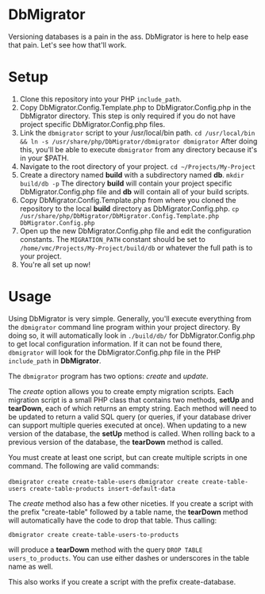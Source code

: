 # DbMigrator
Versioning databases is a pain in the ass. DbMigrator is here to help ease that pain. Let's see how that'll work.

# Setup
1. Clone this repository into your PHP `include_path`.
2. Copy DbMigrator.Config.Template.php to DbMigrator.Config.php in the DbMigrator directory. This step is only required if you do not have project specific DbMigrator.Config.php files.
3. Link the `dbmigrator` script to your /usr/local/bin path.
`cd /usr/local/bin && ln -s /usr/share/php/DbMigrator/dbmigrator dbmigrator`
After doing this, you'll be able to execute `dbmigrator` from any directory because it's in your $PATH.
4. Navigate to the root directory of your project. `cd ~/Projects/My-Project`
5. Create a directory named __build__ with a subdirectory named __db__. `mkdir build/db -p` The directory __build__ will contain your project specific DbMigrator.Config.php file and __db__ will contain all of your build scripts.
6. Copy DbMigrator.Config.Template.php from where you cloned the repository to the local __build__ directory as DbMigrator.Config.php. `cp /usr/share/php/DbMigrator/DbMigrator.Config.Template.php DbMigrator.Config.php`
7. Open up the new DbMigrator.Config.php file and edit the configuration constants. The `MIGRATION_PATH` constant should be set to `/home/vmc/Projects/My-Project/build/db` or whatever the full path is to your project.
8. You're all set up now!

# Usage
Using DbMigrator is very simple. Generally, you'll execute everything from the `dbmigrator` command line program within your project directory. By doing so, it will automatically look in `./build/db/` for DbMigrator.Config.php to get local configuration information. If it can not be found there, `dbmigrator` will look for the DbMigrator.Config.php file in the PHP `include_path` in __DbMigrator__.

The `dbmigrator` program has two options: _create_ and _update_.

The _create_ option allows you to create empty migration scripts. Each migration script is a small PHP class that contains two methods, __setUp__ and __tearDown__, each of which returns an empty string. Each method will need to be updated to return a valid SQL query (or queries, if your database driver can support multiple queries executed at once). When updating to a new version of the database, the __setUp__ method is called. When rolling back to a previous version of the database, the __tearDown__ method is called.

You must create at least one script, but can create multiple scripts in one command. The following are valid commands:

`dbmigrator create create-table-users`
`dbmigrator create create-table-users create-table-products insert-default-data`

The _create_ method also has a few other niceties. If you create a script with the prefix "create-table" followed by a table name, the __tearDown__ method will automatically have the code to drop that table. Thus calling:

`dbmigrator create create-table-users-to-products` 

will produce a __tearDown__ method with the query `DROP TABLE users_to_products`. You can use either dashes or underscores in the table name as well.

This also works if you create a script with the prefix create-database.

